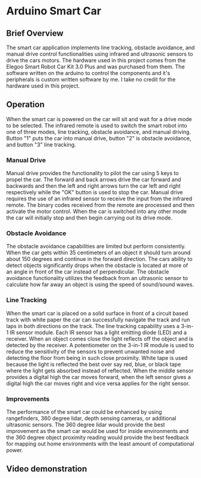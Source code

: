 # Arduino Smart Car

## Brief Overview
The smart car application implements line tracking, obstacle avoidance, and manual drive control functionalities using infrared and ultrasonic sensors to drive the cars motors. The hardware used in this project comes from the Elegoo Smart Robot Car Kit 3.0 Plus and was purchased from them. The software written on the arduino to control the components and it's peripherals is custom written software by me. I take no credit for the hardware used in this project.  

## Operation 
When the smart car is powered on the car will sit and wait for a drive mode to be selected. The infrared remote is used to switch the smart robot into one of three modes, line tracking, obstacle avoidance, and manual driving. Button "1" puts the car into manual drive, button "2" is obstacle avoidance, and button "3" line tracking. 

### Manual Drive
Manual drive provides the functionality to pilot the car using 5 keys to propel the car. The forward and back arrows drive the car forward and backwards and then the left and right arrows turn the car left and right respectively while the "OK" button is used to stop the car. Manual drive requires the use of an infrared sensor to receive the input from the infrared remote. The binary codes received from the remote are processed and then activate the motor control. When the car is switched into any other mode the car will initially stop and then begin carrying out its drive mode. 

### Obstacle Avoidance
The obstacle avoidance capabilities are limited but perform consistently. When the car gets within 35 centimeters of an object it should turn around about 150 degrees and continue in the forward direction. The cars ability to detect objects significantly drops when the obstacle is located at more of an angle in front of the car instead of perpendicular. The obstacle avoidance functionality utilizes the feedback from an ultrasonic sensor to calculate how far away an object is using the speed of sound/sound waves. 

### Line Tracking
When the smart car is placed on a solid surface in front of a circuit based track with white paper the car can successfully navigate the track and run laps in both directions on the track. The line tracking capability uses a 3-in-1 IR sensor module. Each IR sensor has a light emitting diode (LED) and a receiver. When an object comes close the light reflects off the object and is detected by the receiver. A potentiometer on the 3-in-1 IR module is used to reduce the sensitivity of the sensors to prevent unwanted noise and detecting the floor from being in such close proximity. White tape is used because the light is reflected the best over say red, blue, or black tape where the light gets absorbed instead of reflected. When the middle sensor provides a digital high the car moves forward, when the left sensor gives a digital high the car moves right and vice versa applies for the right sensor.  

### Improvements
The performance of the smart car could be enhanced by using rangefinders, 360 degree lidar, depth sensing cameras, or additional ultrasonic sensors. The 360 degree lidar would provide the best improvement as the smart car would be used for inside environments and the 360 degree object proximity reading would provide the best feedback for mapping out home environments with the least amount of computational power. 

## Video demonstration

